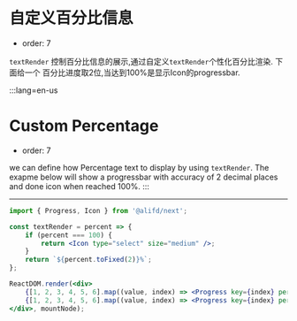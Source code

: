 # 自定义百分比信息

- order: 7

`textRender` 控制百分比信息的展示,通过自定义`textRender`个性化百分比渲染. 下面给一个 百分比进度取2位,当达到100%是显示Icon的progressbar.


:::lang=en-us
# Custom Percentage

- order: 7

we can define how Percentage text to display by using `textRender`.
The exapme below will show a progressbar with accuracy of 2 decimal places and done icon when reached 100%.
:::

---

````jsx
import { Progress, Icon } from '@alifd/next';

const textRender = percent => {
    if (percent === 100) {
        return <Icon type="select" size="medium" />;
    }
    return `${percent.toFixed(2)}%`;
};

ReactDOM.render(<div>
    {[1, 2, 3, 4, 5, 6].map((value, index) => <Progress key={index} percent={value / 6 * 100} shape="circle" color={`hsl(${index*60 + 60}, 90%, 50%)`} textRender={textRender}/>)}
    {[1, 2, 3, 4, 5, 6].map((value, index) => <Progress key={index} percent={value / 6 * 100} shape="line" color={`hsl(${index*60 + 60}, 90%, 50%)`} textRender={textRender}/>)}
</div>, mountNode);
````
